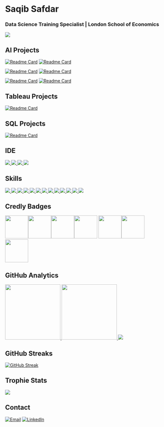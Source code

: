 # Saqib Safdar
### Data Science Training Specialist | London School of Economics
<!---
### Hi there 👋 Welcome to my GitHub profile! 

I'm a Data Science Training Specialist at the London School of Economics and Political Science (LSE). I specialise in tools such as Python, Tableau, and R.

- 🔭 I’m currently working on developing a Tableau Dashboard for the Digital Skills Lab at LSE.
- 🌱 I’m studying for a Professional Certificate in Machine Learning and Artificial Intelligence at Imperial College Business School
- 📫 How to reach me: [You can find me on Linkedin](https://www.linkedin.com/in/saqib-safdar/) or email me at s.safdar@lse.ac.uk.
- 😄 Pronouns: He/Him.
- ⚡ Fun fact: I enjoy road cycling. You can find me on Strava [here](https://www.strava.com/athletes/9438505). 
-  I sometimes blog and podcast at [www.saqibsafdar.com](https://www.saqibsafdar.com/).-->


[![](https://github-profile-summary-cards.vercel.app/api/cards/profile-details?username=saqibsafdar11&theme=dark)](https://github.com/saqibsafdar11)

## AI Projects
[![Readme Card](https://github-readme-stats.vercel.app/api/pin/?username=saqibsafdar11&theme=dark&hide_border=true&repo=Evaluating-university-admissions-data-to-predict-the-chances-of-admission)](https://github.com/saqibsafdar11/Evaluating-university-admissions-data-to-predict-the-chances-of-admission) [![Readme Card](https://github-readme-stats.vercel.app/api/pin/?username=saqibsafdar11&theme=dark&hide_border=true&repo=Dog-Image-Classification-Using-Deep-Learning-and-Tensorflow)]([https://github.com/saqibsafdar11/Dog-Image-Classification-Using-Deep-Learning-and-Tensorflow)

 [![Readme Card](https://github-readme-stats.vercel.app/api/pin/?username=saqibsafdar11&theme=dark&hide_border=true&repo=Predicting-Listing-Gains-in-the-Indian-IPO-Market)]([https://github.com/saqibsafdar11/Predicting-Listing-Gains-in-the-Indian-IPO-Market) [![Readme Card](https://github-readme-stats.vercel.app/api/pin/?username=saqibsafdar11&theme=dark&hide_border=true&repo=Predicting-Heart-Disease---ML-Project)]([https://github.com/saqibsafdar11/Predicting-Heart-Disease---ML-Project)

 [![Readme Card](https://github-readme-stats.vercel.app/api/pin/?username=saqibsafdar11&theme=dark&hide_border=true&repo=Building-a-Spam-Filter-with-Naive-Bayes)]([https://github.com/saqibsafdar11/Building-a-Spam-Filter-with-Naive-Bayes) [![Readme Card](https://github-readme-stats.vercel.app/api/pin/?username=saqibsafdar11&theme=dark&hide_border=true&repo=Predicting-Employee-Productivity-Using-Tree-Models)]([https://github.com/saqibsafdar11/Predicting-Employee-Productivity-Using-Tree-Models)

## Tableau Projects
[![Readme Card](https://github-readme-stats.vercel.app/api/pin/?username=saqibsafdar11&theme=dark&hide_border=true&repo=Tableau-DSL-Dashboard)](https://github.com/saqibsafdar11/Tableau-DSL-Dashboard)

## SQL Projects
[![Readme Card](https://github-readme-stats.vercel.app/api/pin/?username=saqibsafdar11&theme=dark&hide_border=true&repo=ksproject)](https://github.com/saqibsafdar11/ksproject)



## IDE
[![](https://img.shields.io/badge/Python-FFD43B?style=for-the-badge&logo=python&logoColor=blue)  ![](	https://img.shields.io/badge/Colab-F9AB00?style=for-the-badge&logo=googlecolab&color=525252) ![](https://img.shields.io/badge/PyCharm-000000.svg?&style=for-the-badge&logo=PyCharm&logoColor=white) ![](https://img.shields.io/badge/VSCode-0078D4?style=for-the-badge&logo=visual%20studio%20code&logoColor=white)](https://github.com/saqibsafdar11)

## Skills
[![](https://img.shields.io/badge/Numpy-777BB4?style=for-the-badge&logo=numpy&logoColor=white) ![](https://img.shields.io/badge/Pandas-2C2D72?style=for-the-badge&logo=pandas&logoColor=white) ![](https://img.shields.io/badge/Python-FFD43B?style=for-the-badge&logo=python&logoColor=blue) ![](https://img.shields.io/badge/scikit_learn-F7931E?style=for-the-badge&logo=scikit-learn&logoColor=white) ![](https://img.shields.io/badge/SciPy-654FF0?style=for-the-badge&logo=SciPy&logoColor=white)  ![](https://img.shields.io/badge/Jupyter-F37626.svg?&style=for-the-badge&logo=Jupyter&logoColor=white) ![](https://img.shields.io/badge/Markdown-000000?style=for-the-badge&logo=markdown&logoColor=white) ![](https://img.shields.io/badge/Keras-FF0000?style=for-the-badge&logo=keras&logoColor=white) ![](https://img.shields.io/badge/PyTorch-EE4C2C?style=for-the-badge&logo=pytorch&logoColor=white) ![](https://img.shields.io/badge/Plotly-239120?style=for-the-badge&logo=plotly&logoColor=white) ![](	https://img.shields.io/badge/Astro-0C1222?style=for-the-badge&logo=astro&logoColor=FDFDFE) ![](https://img.shields.io/badge/HTML5-E34F26?style=for-the-badge&logo=html5&logoColor=white) ![](https://img.shields.io/badge/CSS3-1572B6?style=for-the-badge&logo=css3&logoColor=white)](https://github.com/saqibsafdar11)

## Credly Badges
[<img src='https://images.credly.com/size/680x680/images/431325c2-f6e1-4ca8-84a6-01dfe87cfc53/image.png' width="75" height="75"/>](https://www.credly.com/badges/7c6e3c51-c35a-426d-9955-be6318bd1743/linked_in_profile)[<img src='https://bcert.me/bc/html/img/badges/generated/badge-7227.png' width="75" height="75"/>](https://bcert.me/sodpzvsjh)[<img src='https://images.credly.com/size/680x680/images/9d2bcbe6-519f-4ed0-ad34-aca077421568/MOS_Excel.png' width="75" height="75"/>](https://www.credly.com/badges/7cb763f0-b1ab-48d5-9cd7-865eabe966ff?source=linked_in_profile)[<img src='https://images.credly.com/size/680x680/images/7a1fa340-f261-4e69-b41b-b27ffaece00f/MOS_Excel_Expert6.png' width="75" height="75"/>](https://www.credly.com/badges/ed45a0ba-2531-4fda-ade2-7441e3f8c179?source=linked_in_profile) [<img src='https://images.credly.com/size/680x680/images/ebfba101-5b78-49b6-903a-ac9ad518fe8a/MTA-Introduction_to_Programming_Using_Python-600x600.png' width="75" height="75"/>](https://www.credly.com/badges/0aa7179e-00a4-4650-8076-f552fdc92936?source=linked_in_profile)[<img src='https://media.eu.badgr.com/uploads/badges/ee23f59ce94df157a2cd760b4d80c9a9.png' width="75" height="75"/>](https://eu.badgr.com/public/assertions/u-kzS7ejQdCkScVpZkwQVg)[<img src='https://images.credly.com/size/680x680/images/54f7ea40-48bc-4217-b398-b81bae6de175/MCE.png' width="75" height="75"/>](https://www.credly.com/badges/165f2e9d-7825-4e3b-9dd2-355368e0937c/public_url)


## GitHub Analytics
[<img height="180em" src="https://github-readme-stats-eight-theta.vercel.app/api?username=saqibsafdar11&show_icons=true&theme=dark&hide_border=true&include_all_commits=true&count_private=true"/> <img height="180em" src="https://github-readme-stats.vercel.app/api/top-langs/?username=saqibsafdar11&layout=compact&theme=dark&hide_border=true"/> ![](http://github-profile-summary-cards.vercel.app/api/cards/productive-time?username=saqibsafdar11&show_icons=true&theme=dark&utcOffset=8)](https://github.com/saqibsafdar11)

## GitHub Streaks
[![GitHub Streak](https://github-readme-streak-stats.herokuapp.com?user=saqibsafdar11&theme=dark&hide_border=true)](https://git.io/streak-stats)

## Trophie Stats
![](https://github-profile-trophy.vercel.app/?username=saqibsafdar11&theme=dark)

## Contact
[![Email](https://img.shields.io/badge/Gmail-D14836?style=for-the-badge&logo=gmail&logoColor=white)](mailto:saqib.safdar@gmail.com) [![LinkedIn](https://img.shields.io/badge/LinkedIn-0077B5?style=for-the-badge&logo=linkedin&logoColor=white)](https://www.linkedin.com/in/saqib-safdar) 

<!---![Instagram](https://img.shields.io/badge/Instagram-E4405F?style=for-the-badge&logo=instagram&logoColor=white) ![Twitter](https://img.shields.io/badge/Twitter-1DA1F2?style=for-the-badge&logo=twitter&logoColor=white)>
-----









